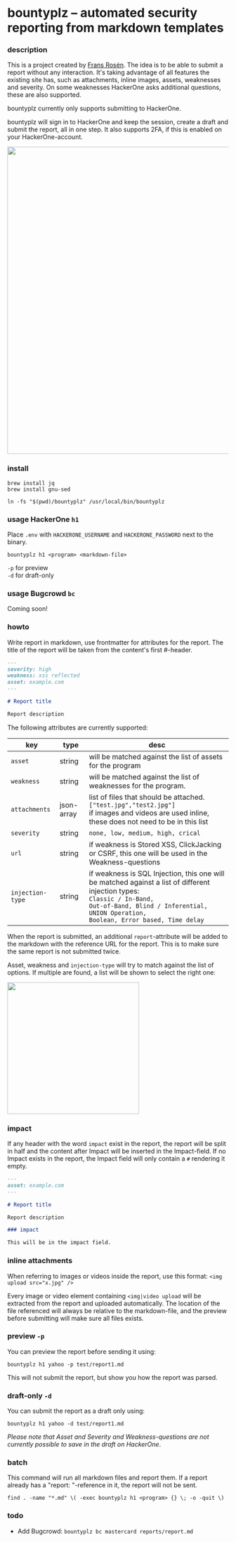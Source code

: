 # bountyplz – automated security reporting from markdown templates

### description

This is a project created by [Frans Rosén](https://twitter.com/fransrosen). The idea is to be able to submit a report without any interaction. It's taking advantage of all features the existing site has, such as attachments, inline images, assets, weaknesses and severity. On some weaknesses HackerOne asks additional questions, these are also supported.

bountyplz currently only supports submitting to HackerOne.

bountyplz will sign in to HackerOne and keep the session, create a draft and submit the report, all in one step. It also supports 2FA, if this is enabled on your HackerOne-account.

<img src="https://github.com/fransr/bountyplz/raw/documentation-files/preview/preview1.png" width="700" />

### install

```
brew install jq
brew install gnu-sed

ln -fs "$(pwd)/bountyplz" /usr/local/bin/bountyplz
```

### usage HackerOne `h1`

Place `.env` with `HACKERONE_USERNAME` and `HACKERONE_PASSWORD` next to the binary.

```
bountyplz h1 <program> <markdown-file>
```

`-p` for preview<br />
`-d` for draft-only

### usage Bugcrowd `bc`

Coming soon!

### howto

Write report in markdown, use frontmatter for attributes for the report. The title of the report will be taken from the content's first #-header.

```md
---
severity: high
weakness: xss reflected
asset: example.com
---

# Report title

Report description
```

The following attributes are currently supported:

| key   | type | desc |
|-------|------|---|
|`asset`|string|will be matched against the list of assets for the program|
|`weakness`|string|will be matched against the list of weaknesses for the program. |
|`attachments`|json-array|list of files that should be attached. `["test.jpg","test2.jpg"]`<br />if images and videos are used inline, these does not need to be in this list|
|`severity`|string|`none, low, medium, high, crical`|
|`url`|string|if weakness is Stored XSS, ClickJacking or CSRF, this one will be used in the Weakness-questions|
|`injection-type`|string|if weakness is SQL Injection, this one will be matched against a list of different injection types:<br /><code>Classic / In-Band, Out-of-Band, Blind / Inferential,</code><br /><code>UNION Operation, Boolean, Error based, Time delay</code>|

When the report is submitted, an additional `report`-attribute will be added to the markdown with the reference URL for the report. This is to make sure the same report is not submitted twice.

Asset, weakness and `injection-type` will try to match against the list of options. If multiple are found, a list will be shown to select the right one:

<img src="https://github.com/fransr/bountyplz/raw/documentation-files/preview/preview2.png" width="300" />

### impact

If any header with the word `impact` exist in the report, the report will be split in half and the content after Impact will be inserted in the Impact-field. If no Impact exists in the report, the Impact field will only contain a `#` rendering it empty.

```md
---
asset: example.com
---

# Report title

Report description

### impact

This will be in the impact field.
```

### inline attachments

When referring to images or videos inside the report, use this format: `<img upload src="x.jpg" />`

Every image or video element containing `<img|video upload` will be extracted from the report and uploaded automatically. The location of the file referenced will always be relative to the markdown-file, and the preview before submitting will make sure all files exists.

### preview `-p`

You can preview the report before sending it using:

```
bountyplz h1 yahoo -p test/report1.md
```

This will not submit the report, but show you how the report was parsed.

### draft-only `-d`

You can submit the report as a draft only using:

```
bountyplz h1 yahoo -d test/report1.md
```

*Please note that Asset and Severity and Weakness-questions are not currently possible to save in the draft on HackerOne*.

### batch

This command will run all markdown files and report them. If a report already has a "report: "-reference in it, the report will not be sent.

```
find . -name "*.md" \( -exec bountyplz h1 <program> {} \; -o -quit \)
```

### todo

* Add Bugcrowd: `bountyplz bc mastercard reports/report.md`

